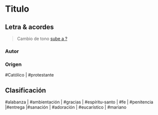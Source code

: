 
# Titulo

## Letra & acordes


> Cambio de tono [sube a ?](https://github.com/renovacion-sjb/musica/edit/master/schema.md)


### Autor

### Origen
#Católico | #protestante

## Clasificación
#alabanza | #ambientación | #gracias | #espíritu-santo | #fe | #penitencia |#entrega |#sanación | #adoración | #eucarístico | #mariano


